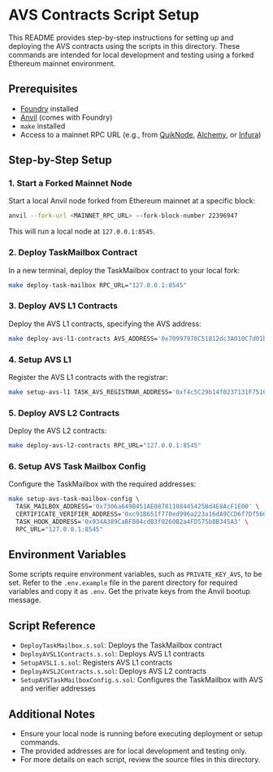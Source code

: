 # AVS Contracts Script Setup

This README provides step-by-step instructions for setting up and deploying the AVS contracts using the scripts in this directory. These commands are intended for local development and testing using a forked Ethereum mainnet environment.

## Prerequisites

- [Foundry](https://book.getfoundry.sh/) installed
- [Anvil](https://book.getfoundry.sh/anvil/) (comes with Foundry)
- `make` installed
- Access to a mainnet RPC URL (e.g., from [QuikNode](https://quiknode.io/), [Alchemy](https://www.alchemy.com/), or [Infura](https://infura.io/))

## Step-by-Step Setup

### 1. Start a Forked Mainnet Node

Start a local Anvil node forked from Ethereum mainnet at a specific block:

```sh
anvil --fork-url <MAINNET_RPC_URL> --fork-block-number 22396947
```

This will run a local node at `127.0.0.1:8545`.

### 2. Deploy TaskMailbox Contract

In a new terminal, deploy the TaskMailbox contract to your local fork:

```sh
make deploy-task-mailbox RPC_URL="127.0.0.1:8545"
```

### 3. Deploy AVS L1 Contracts

Deploy the AVS L1 contracts, specifying the AVS address:

```sh
make deploy-avs-l1-contracts AVS_ADDRESS='0x70997970C51812dc3A010C7d01b50e0d17dc79C8' RPC_URL="127.0.0.1:8545"
```

### 4. Setup AVS L1

Register the AVS L1 contracts with the registrar:

```sh
make setup-avs-l1 TASK_AVS_REGISTRAR_ADDRESS='0xf4c5C29b14f0237131F7510A51684c8191f98E06' RPC_URL="127.0.0.1:8545"
```

### 5. Deploy AVS L2 Contracts

Deploy the AVS L2 contracts:

```sh
make deploy-avs-l2-contracts RPC_URL="127.0.0.1:8545"
```

### 6. Setup AVS Task Mailbox Config

Configure the TaskMailbox with the required addresses:

```sh
make setup-avs-task-mailbox-config \
  TASK_MAILBOX_ADDRESS='0x7306a649B451AE08781108445425Bd4E8AcF1E00' \
  CERTIFICATE_VERIFIER_ADDRESS='0xc91B651f770ed996a223a16dA9CCD6f7Df56C987' \
  TASK_HOOK_ADDRESS='0x934A389CaBFB84cdB3f0260B2a4FD575b8B345A3' \
  RPC_URL="127.0.0.1:8545"
```

## Environment Variables

Some scripts require environment variables, such as `PRIVATE_KEY_AVS`, to be set. Refer to the `.env.example` file in the parent directory for required variables and copy it as `.env`. Get the private keys from the Anvil bootup message.

## Script Reference

- `DeployTaskMailbox.s.sol`: Deploys the TaskMailbox contract
- `DeployAVSL1Contracts.s.sol`: Deploys AVS L1 contracts
- `SetupAVSL1.s.sol`: Registers AVS L1 contracts
- `DeployAVSL2Contracts.s.sol`: Deploys AVS L2 contracts
- `SetupAVSTaskMailboxConfig.s.sol`: Configures the TaskMailbox with AVS and verifier addresses

## Additional Notes

- Ensure your local node is running before executing deployment or setup commands.
- The provided addresses are for local development and testing only.
- For more details on each script, review the source files in this directory. 